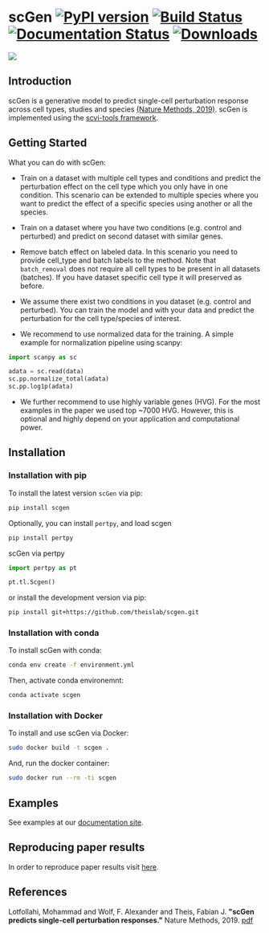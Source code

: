 # scGen [![PyPI version](https://badge.fury.io/py/scgen.svg)](https://badge.fury.io/py/scgen) [![Build Status](https://travis-ci.com/theislab/scGen.svg?branch=master)](https://travis-ci.com/theislab/scGen) [![Documentation Status](https://readthedocs.org/projects/scgen/badge/?version=latest)](https://scgen.readthedocs.io/en/latest/?badge=latest) [![Downloads](https://pepy.tech/badge/scgen)](https://pepy.tech/project/scgen)

<img align="center" src="./sketch/sketch.png?raw=true">

## Introduction

scGen is a generative model to predict single-cell perturbation response across cell types, studies and species
[(Nature Methods, 2019)](https://www.nature.com/articles/s41592-019-0494-8). scGen is implemented using the [scvi-tools framework](https://scvi-tools.org/).

## Getting Started

What you can do with scGen:

-   Train on a dataset with multiple cell types and conditions and predict the perturbation effect on the cell type
    which you only have in one condition. This scenario can be extended to multiple species where you want to predict
    the effect of a specific species using another or all the species.

-   Train on a dataset where you have two conditions (e.g. control and perturbed) and predict on second dataset
    with similar genes.

-   Remove batch effect on labeled data. In this scenario you need to provide cell_type and batch labels to
    the method. Note that `batch_removal` does not require all cell types to be present in all datasets (batches). If
    you have dataset specific cell type it will preserved as before.

-   We assume there exist two conditions in you dataset (e.g. control and perturbed). You can train the model and with
    your data and predict the perturbation for the cell type/species of interest.

-   We recommend to use normalized data for the training. A simple example for normalization pipeline using scanpy:

```python
import scanpy as sc

adata = sc.read(data)
sc.pp.normalize_total(adata)
sc.pp.log1p(adata)
```

-   We further recommend to use highly variable genes (HVG). For the most examples in the paper we used top ~7000
    HVG. However, this is optional and highly depend on your application and computational power.

## Installation

### Installation with pip

To install the latest version `scGen` via pip:

```bash
pip install scgen
```
Optionally, you can install `pertpy`, and load scgen

```bash
pip install pertpy
```
scGen via pertpy
```python
import pertpy as pt

pt.tl.Scgen()
```

or install the development version via pip:

```bash
pip install git+https://github.com/theislab/scgen.git
```

### Installation with conda

To install scGen with conda:

```bash
conda env create -f environment.yml
```

Then, activate conda environemnt:

```bash
conda activate scgen
```

### Installation with Docker

To install and use scGen via Docker:

```bash
sudo docker build -t scgen .
```

And, run the docker container:

```bash
sudo docker run --rm -ti scgen
```

## Examples

See examples at our [documentation site](https://scgen.readthedocs.io/).

## Reproducing paper results

In order to reproduce paper results visit [here](https://github.com/M0hammadL/scGen_reproducibility).

## References

Lotfollahi, Mohammad and Wolf, F. Alexander and Theis, Fabian J.
**"scGen predicts single-cell perturbation responses."**
Nature Methods, 2019. [pdf](https://rdcu.be/bMlbD)

